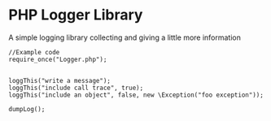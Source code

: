 PHP Logger Library
=============

A simple logging library collecting and giving a little more information 

	//Example code
	require_once("Logger.php");


	loggThis("write a message");
	loggThis("include call trace", true);
	loggThis("include an object", false, new \Exception("foo exception"));

	dumpLog();